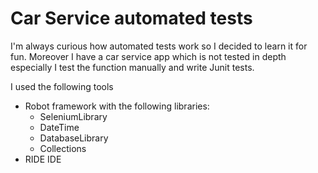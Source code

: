 # Car Service automated tests

I'm always curious how automated tests work so I decided to learn it for fun. 
Moreover I have a car service app which is not tested in depth especially I test the function manually and write Junit tests.


I used the following tools
  - Robot framework with the following libraries:
    - SeleniumLibrary
    - DateTime
    - DatabaseLibrary
    - Collections
  - RIDE IDE
